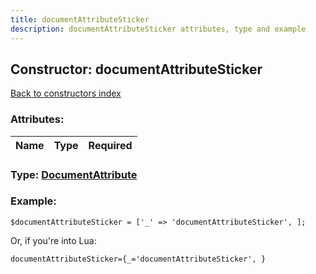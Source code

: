 ```yaml
---
title: documentAttributeSticker
description: documentAttributeSticker attributes, type and example
---
```

## Constructor: documentAttributeSticker  
[Back to constructors index](index.md)



### Attributes:

| Name     |    Type       | Required |
|----------|:-------------:|---------:|



### Type: [DocumentAttribute](../types/DocumentAttribute.md)


### Example:

```
$documentAttributeSticker = ['_' => 'documentAttributeSticker', ];
```  

Or, if you're into Lua:  


```
documentAttributeSticker={_='documentAttributeSticker', }

```


